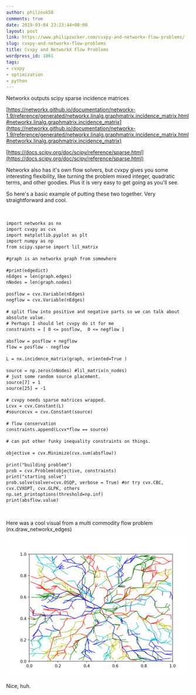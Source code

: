 ```yaml
---
author: philzook58
comments: true
date: 2019-03-04 23:23:44+00:00
layout: post
link: https://www.philipzucker.com/cvxpy-and-networkx-flow-problems/
slug: cvxpy-and-networkx-flow-problems
title: Cvxpy and NetworkX Flow Problems
wordpress_id: 1861
tags:
- cvxpy
- optimization
- python
---
```





Networkx outputs scipy sparse incidence matrices







[https://networkx.github.io/documentation/networkx-1.9/reference/generated/networkx.linalg.graphmatrix.incidence_matrix.html#networkx.linalg.graphmatrix.incidence_matrix](https://networkx.github.io/documentation/networkx-1.9/reference/generated/networkx.linalg.graphmatrix.incidence_matrix.html#networkx.linalg.graphmatrix.incidence_matrix)







[https://docs.scipy.org/doc/scipy/reference/sparse.html](https://docs.scipy.org/doc/scipy/reference/sparse.html)







Networkx also has it's own flow solvers, but cvxpy gives you some interesting flexibility, like turning the problem mixed integer, quadratic terms, and other goodies. Plus it is very easy to get going as you'll see.







So here's a basic example of putting these two together. Very straightforward and cool.






    
    
```


import networkx as nx
import cvxpy as cvx
import matplotlib.pyplot as plt
import numpy as np
from scipy.sparse import lil_matrix

#graph is an networkx graph from somewhere

#print(edgedict)
nEdges = len(graph.edges)
nNodes = len(graph.nodes)

posflow = cvx.Variable(nEdges)
negflow = cvx.Variable(nEdges)

# split flow into positive and negative parts so we can talk about absolute value.
# Perhaps I should let cvxpy do it for me
constraints = [ 0 <= posflow,  0 <= negflow ]

absflow = posflow + negflow
flow = posflow - negflow

L = nx.incidence_matrix(graph, oriented=True )

source = np.zeros(nNodes) #lil_matrix(n_nodes)
# just some random source placement.
source[7] = 1
source[25] = -1

# cvxpy needs sparse matrices wrapped.
Lcvx = cvx.Constant(L)
#sourcecvx = cvx.Constant(source)

# flow conservation
constraints.append(Lcvx*flow == source)

# can put other funky inequality constraints on things.

objective = cvx.Minimize(cvx.sum(absflow)) 

print("building problem")
prob = cvx.Problem(objective, constraints)
print("starting solve")
prob.solve(solver=cvx.OSQP, verbose = True) #or try cvx.CBC, cvx.CVXOPT, cvx.GLPK, others
np.set_printoptions(threshold=np.inf)
print(absflow.value)



```








Here was a cool visual from a multi commodity flow problem (nx.draw_networkx_edges)





![](/assets/flow_1000-1024x768.png)





Nice, huh.



